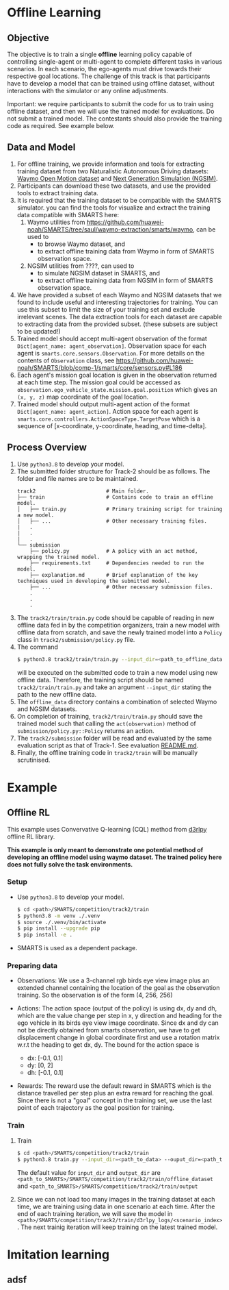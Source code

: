 # Offline Learning

## Objective
The objective is to train a single **offline** learning policy capable of controlling single-agent or multi-agent to complete different tasks in various scenarios. In each scenario, the ego-agents must drive towards their respective goal locations. The challenge of this track is that participants have to develop a model that can be trained using offline dataset, without interactions with the simulator or any online adjustments. 

Important: we require participants to submit the code for us to train using offline dataset, and then we will use the trained model for evaluations. Do not submit a trained model. The contestants should also provide the training code as required. See example below.  

## Data and Model
1. For offline training, we provide information and tools for extracting training dataset from two Naturalistic Autonomous Driving datasets: [Waymo Open Motion dataset](https://waymo.com/open/data/motion/) and [Next Generation Simulation (NGSIM)](https://ops.fhwa.dot.gov/trafficanalysistools/ngsim.htm).
1. Participants can download these two datasets, and use the provided tools to extract training data. 
1. It is required that the training dataset to be compatible with the SMARTS simulator. you can find the tools for visualize and extract the training data compatible with SMARTS here:
   1. Waymo utilities from https://github.com/huawei-noah/SMARTS/tree/saul/waymo-extraction/smarts/waymo, can be used to  
      + to browse Waymo dataset, and 
      + to extract offline training data from Waymo in form of SMARTS observation space.
   1. NGSIM utilities from ????, can used to 
      + to simulate NGSIM dataset in SMARTS, and
      + to extract offline training data from NGSIM in form of  SMARTS observation space.
1. We have provided a subset of each Waymo and NGSIM datasets that we found to include useful and interesting trajectories for training. You can use this subset to limit the size of your training set and exclude irrelevant scenes. The data extraction tools for each dataset are capable to extracting data from the provided subset. (these subsets are subject to be updated!)
1. Trained model should accept multi-agent observation of the format `Dict[agent_name: agent_observation]`. Observation space for each agent is `smarts.core.sensors.Observation`. For more details on the contents of `Observation` class, see https://github.com/huawei-noah/SMARTS/blob/comp-1/smarts/core/sensors.py#L186
1. Each agent's mission goal location is given in the observation returned at each time step. The mission goal could be accessed as `observation.ego_vehicle_state.mission.goal.position` which gives an `(x, y, z)` map coordinate of the goal location.
1. Trained model should output multi-agent action of the format `Dict[agent_name: agent_action]`. Action space for each agent is `smarts.core.controllers.ActionSpaceType.TargetPose` which is a sequence of [x-coordinate, y-coordinate, heading, and time-delta].

## Process Overview
1. Use `python3.8` to develop your model.
1. The submitted folder structure for Track-2 should be as follows. The folder and file names are to be maintained.
    ```text
    track2                       # Main folder.
    ├── train                    # Contains code to train an offline model.
    │   ├── train.py             # Primary training script for training a new model.
    │   ├── ...                  # Other necessary training files.
    |   .
    |   .
    |   .
    └── submission                       
        ├── policy.py            # A policy with an act method, wrapping the trained model.
        ├── requirements.txt     # Dependencies needed to run the model.
        ├── explanation.md       # Brief explanation of the key techniques used in developing the submitted model.
        ├── ...                  # Other necessary submission files.
        .
        .
        .
    ```
1. The `track2/train/train.py` code should be capable of reading in new offline data fed in by the competition organizers, train a new model with offline data from scratch, and save the newly trained model into a `Policy` class in `track2/submission/policy.py` file.
1. The command 
    ```bash
    $ python3.8 track2/train/train.py --input_dir=<path_to_offline_dataset>
    ```
    will be executed on the submitted code to train a new model using new offline data. Therefore, the training script should be named `track2/train/train.py` and take an argument `--input_dir` stating the path to the new offline data.
1. The `offline_data` directory contains a combination of selected Waymo and NGSIM datasets.
1. On completion of training, `track2/train/train.py` should save the trained model such that calling the `act(observation)` method of `submission/policy.py::Policy` returns an action.
1. The `track2/submission` folder will be read and evaluated by the same evaluation script as that of Track-1. See evaluation [README.md](../../evaluation/README.md).
1.  Finally, the offline training code in `track2/train` will be manually scrutinised. 


# Example

## Offline RL

This example uses Convervative Q-learning (CQL) method from [d3rlpy](https://github.com/takuseno/d3rlpy) offline RL library.

**This example is only meant to demonstrate one potential method of developing an offline model using waymo dataset. The trained policy here does not fully solve the task environments.**

### Setup
+ Use `python3.8` to develop your model.
    ```bash
    $ cd <path>/SMARTS/competition/track2/train
    $ python3.8 -m venv ./.venv
    $ source ./.venv/bin/activate
    $ pip install --upgrade pip
    $ pip install -e .
    ```
+ SMARTS is used as a dependent package.

### Preparing data
+ Observations: We use a 3-channel rgb birds eye view image plus an extended channel containing the location of the goal as the observation training. So the observation is of the form (4, 256, 256)

+ Actions: The action space (output of the policy) is using dx, dy and dh, which are the value change per step in x, y direction and heading for the ego vehicle in its birds eye view image coordinate. Since dx and dy can not be directly obtained from smarts observation, we have to get displacement change in global coordinate first and use a rotation matrix w.r.t the heading to get dx, dy. The bound for the action space is 
    + dx: [-0.1, 0.1]
    + dy: [0, 2]
    + dh: [-0.1, 0.1]

+ Rewards: The reward use the default reward in SMARTS which is the distance travelled per step plus an extra reward for reaching the goal. Since there is not a "goal" concept in the training set, we use the last point of each trajectory as the goal position for training. 



### Train
1. Train
    ```bash
    $ cd <path>/SMARTS/competition/track2/train
    $ python3.8 train.py --input_dir=<path_to_data> --ouput_dir=<path_to_saved_model>
    ```

    The default value for `input_dir` and `output_dir` are `<path_to_SMARTS>/SMARTS/competition/track2/train/offline_dataset` and `<path_to_SMARTS>/SMARTS/competition/track2/train/output`
 1. Since we can not load too many images in the training dataset at each time, we are training using data in one scenario at each time. After the end of each training iteration, we will save the model in `<path>/SMARTS/competition/track2/train/d3rlpy_logs/<scenario_index>`. The next trainig iteration will keep training on the latest trained model.  

# Imitation learning

## adsf